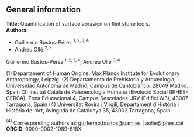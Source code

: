## **General information**   

**Title:** Quantification of surface abrasion on flint stone tools.  
**Authors:**  

  * Guillermo Bustos-Pérez $^{1,2,3, 4}$        
  * Andreu Ollé $^{2,3}$    


Guillermo Bustos-Pérez $^{1,2,3, 4}$, Andreu Olle $^{3,4}$     

(1) Departament of Human Origins, Max Planck Institute for Evolutionary Anthropology, Leipzig.
(2) Departamento de Prehistoria y Arqueología, Universidad Autónoma de Madrid, Campus de Cantoblanco, 28049 Madrid, Spain
(3) Institut Català de Paleoecologia Humana i Evolució Social (IPHES-CERCA), Zona Educacional 4, Campus Sescelades URV (Edifici W3), 43007 Tarragona, Spain
(4) Universitat Rovira i Virgili, Departament d’Història i Història de l’Art, Avinguda de Catalunya 35, 43002 Tarragona, Spain
     
$^{(4)}$ Corresponding authors at: guillermo.bustos@uam.es | aolle@iphes.cat   
**ORCID**: 0000-0002-1089-818X    
